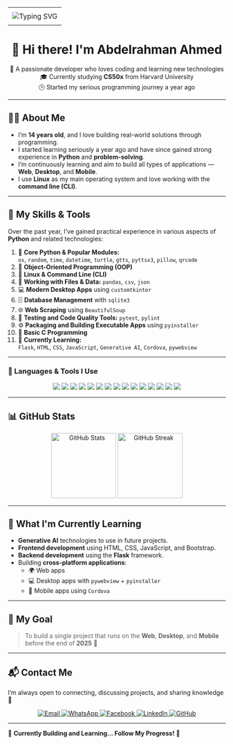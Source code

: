 <div align="center">

  <!-- Typing animation with white background -->
  <table>
    <tr>
      <td align="center" style="background-color: white; border-radius: 10px; padding: 10px;">
        <img src="https://readme-typing-svg.herokuapp.com?font=Fira+Code&pause=1000&color=00BFFF&center=true&vCenter=true&width=600&lines=Python+Developer+💻;CS50x+Student+🎓;AI+Learner+🤖;Building+and+Learning+Everyday!+🚀" alt="Typing SVG" />
      </td>
    </tr>
  </table>

</div>

<h1 align="center">👋 Hi there! I'm Abdelrahman Ahmed</h1>

<p align="center">
  🧠 A passionate developer who loves coding and learning new technologies  
  <br>
  🎓 Currently studying <strong>CS50x</strong> from Harvard University  
  <br>
  🕒 Started my serious programming journey a year ago  
</p>

---

## 🧑‍💻 About Me
- I’m **14 years old**, and I love building real-world solutions through programming.  
- I started learning seriously a year ago and have since gained strong experience in **Python** and **problem-solving**.  
- I’m continuously learning and aim to build all types of applications — **Web**, **Desktop**, and **Mobile**.  
- I use **Linux** as my main operating system and love working with the **command line (CLI)**.  

---

## 🐍 My Skills & Tools
Over the past year, I’ve gained practical experience in various aspects of **Python** and related technologies:

1. 🧩 **Core Python & Popular Modules:**  
   `os`, `random`, `time`, `datetime`, `turtle`, `gtts`, `pyttsx3`, `pillow`, `qrcode`
2. 🧱 **Object-Oriented Programming (OOP)**  
3. 🧠 **Linux & Command Line (CLI)**  
4. 📁 **Working with Files & Data:** `pandas`, `csv`, `json`
5. 💻 **Modern Desktop Apps** using `customtkinter`  
6. 🗄️ **Database Management** with `sqlite3`  
7. 🌐 **Web Scraping** using `BeautifulSoup`  
8. 🧪 **Testing and Code Quality Tools:** `pytest`, `pylint`  
9. ⚙️ **Packaging and Building Executable Apps** using `pyinstaller`  
10. 💬 **Basic C Programming**  
11. 🚀 **Currently Learning:**  
    `Flask`, `HTML`, `CSS`, `JavaScript`, `Generative AI`, `Cordova`, `pywebview`

---

### 🧰 Languages & Tools I Use

<p align="center">
  <img src="https://img.shields.io/badge/Python-3776AB?style=for-the-badge&logo=python&logoColor=white"/>
  <img src="https://img.shields.io/badge/Linux-FCC624?style=for-the-badge&logo=linux&logoColor=black"/>
  <img src="https://img.shields.io/badge/Flask-000000?style=for-the-badge&logo=flask&logoColor=white"/>
  <img src="https://img.shields.io/badge/SQLite-003B57?style=for-the-badge&logo=sqlite&logoColor=white"/>
  <img src="https://img.shields.io/badge/PyInstaller-1793D1?style=for-the-badge&logo=python&logoColor=white"/>
  <img src="https://img.shields.io/badge/PyWebview-4B8BBE?style=for-the-badge&logo=python&logoColor=white"/>
  <img src="https://img.shields.io/badge/CustomTkinter-1A1A1A?style=for-the-badge&logo=python&logoColor=white"/>
  <img src="https://img.shields.io/badge/Pytest-0A9EDC?style=for-the-badge&logo=pytest&logoColor=white"/>
  <img src="https://img.shields.io/badge/Pylint-003B57?style=for-the-badge&logo=python&logoColor=white"/>
  <img src="https://img.shields.io/badge/C-00599C?style=for-the-badge&logo=c&logoColor=white"/>
  <img src="https://img.shields.io/badge/Cordova-35495E?style=for-the-badge&logo=apachecordova&logoColor=white"/>
  <img src="https://img.shields.io/badge/HTML5-E34F26?style=for-the-badge&logo=html5&logoColor=white"/>
  <img src="https://img.shields.io/badge/CSS3-1572B6?style=for-the-badge&logo=css3&logoColor=white"/>
  <img src="https://img.shields.io/badge/Bootstrap-7952B3?style=for-the-badge&logo=bootstrap&logoColor=white"/>
  <img src="https://img.shields.io/badge/JavaScript-F7DF1E?style=for-the-badge&logo=javascript&logoColor=black"/>
</p>

---

## 📊 GitHub Stats

<p align="center">
  <img src="https://github-readme-stats.vercel.app/api?username=AbdelrahmanAhmed59p&show_icons=true&theme=transparent" height="150" alt="GitHub Stats"/>
  <img src="https://streak-stats.demolab.com?user=AbdelrahmanAhmed59p&theme=transparent" height="150" alt="GitHub Streak"/>
</p>

---

## 🤖 What I'm Currently Learning
- **Generative AI** technologies to use in future projects.  
- **Frontend development** using HTML, CSS, JavaScript, and Bootstrap.  
- **Backend development** using the **Flask** framework.  
- Building **cross-platform applications**:
  - 🌍 Web apps  
  - 💻 Desktop apps with `pywebview` + `pyinstaller`  
  - 📱 Mobile apps using `Cordova`  

---

## 🎯 My Goal
> To build a single project that runs on the **Web**, **Desktop**, and **Mobile**  
> before the end of **2025** 🚀  

---

## 📬 Contact Me
I’m always open to connecting, discussing projects, and sharing knowledge 👋  

<p align="center">
  <a href="mailto:abdelrahman592011p@gmail.com">
    <img src="https://img.shields.io/badge/Gmail-D14836?style=for-the-badge&logo=gmail&logoColor=white" alt="Email"/>
  </a>
  <a href="https://wa.me/201004026608">
    <img src="https://img.shields.io/badge/WhatsApp-25D366?style=for-the-badge&logo=whatsapp&logoColor=white" alt="WhatsApp"/>
  </a>
  <a href="https://www.facebook.com/bdalrhmnahmd.377455">
    <img src="https://img.shields.io/badge/Facebook-1877F2?style=for-the-badge&logo=facebook&logoColor=white" alt="Facebook"/>
  </a>
  <a href="https://www.linkedin.com/in/abdelrahman59p">
    <img src="https://img.shields.io/badge/LinkedIn-0077B5?style=for-the-badge&logo=linkedin&logoColor=white" alt="LinkedIn"/>
  </a>
  <a href="https://github.com/AbdelrahmanAhmed59p">
    <img src="https://img.shields.io/badge/GitHub-000000?style=for-the-badge&logo=github&logoColor=white" alt="GitHub"/>
  </a>
</p>

---

🚧 **Currently Building and Learning... Follow My Progress!** 🚀
